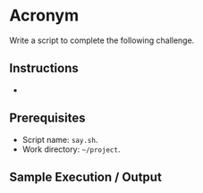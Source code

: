# Acronym

Write a script to complete the following challenge.

## Instructions

- 

## Prerequisites

- Script name: `say.sh`.
- Work directory: `~/project`.

## Sample Execution / Output
